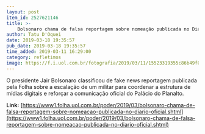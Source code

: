 ```yaml
---
layout: post
item_id: 2527621146
title: >-
    Bolsonaro chama de falsa reportagem sobre nomeação publicada no Diário Oficial
author: Tatu D'Oquei
date: 2019-03-18 19:35:57
pub_date: 2019-03-18 19:35:57
time_added: 2019-03-11 16:29:00
category: refletimos
image: https://f.i.uol.com.br/fotografia/2019/03/11/15523319355c86b49f03cb3_1552331935_3x2_md.jpg
---
```


O presidente Jair Bolsonaro classificou de fake news reportagem publicada pela Folha sobre a escalação de um militar para coordenar a estrutura de mídias digitais e reforçar a comunicação oficial do Palácio do Planalto.

**Link:** [https://www1.folha.uol.com.br/poder/2019/03/bolsonaro-chama-de-falsa-reportagem-sobre-nomeacao-publicada-no-diario-oficial.shtml](https://www1.folha.uol.com.br/poder/2019/03/bolsonaro-chama-de-falsa-reportagem-sobre-nomeacao-publicada-no-diario-oficial.shtml)

